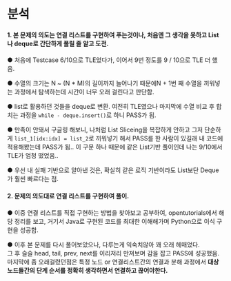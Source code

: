 # 분석

#### 1. 본 문제의 의도는 **연결 리스트**를 구현하여 푸는것이나, 처음엔 그 생각을 못하고 List나 deque로 간단하게 풀릴 줄 알고 도전.  

● 처음에 Testcase 6/10으로 TLE었다가, 이어서 9번 정도를 9 / 10으로 TLE 더 했음.  

● 수열의 크기는 N ~ (N * M)의 길이까지 늘어나기 때문에N + 1번 째 수열을 끼워넣는 과정에서 탐색하는데 시간이 너무 오래 걸린다고 판단함.  

● list로 활용하던 것들을 deque로 변환. 여전히 TLE였으나 마지막에 수열 비교 후 합치는 과정을 `while - deque.insert()`로 하니 PASS가 됨.  

● 만족이 안돼서 구글링 해보니, 나처럼 List Sliceing을 복잡하게 안하고 그저 단순하게 `list_1[idx:idx] = list_2`로 끼워넣기 해서 PASS를 한 사람이 있길래 내 코드에 적용해봤는데 PASS가 됨..  이 구문 하나 때문에 같은 List기반 풀이인데 나는 9/10에서 TLE가 엄청 떴었음..  

● 우선 내 실패 기반으로 알아낸 것은, 확실히 같은 로직 기반이라도 List보단 Deque가 훨씬 빠르다는 점.  

#### 2. 문제의 의도대로 연결 리스트를 구현하여 풀이.  
● 이중 연결 리스트를 직접 구현하는 방법을 찾아보고 공부하여, opentutorials에서 해당 정리를 보고, 거기서 Java로 구현된 코드를 최대한 이해해가며 Python으로 이식 구현을 성공함.  

● 이후 본 문제를 다시 풀어보았으나, 다루는게 익숙치않아 꽤 오래 헤매었다.  
그 후 슬슬 head, tail, prev, next를 이리저리 만져보며 감을 잡고 PASS에 성공했음.  
마지막에 좀 오래걸렸던점은 특정 노드 or 연결리스트간의 연결과 분해 과정에서 **대상 노드들간의 단계 순서를 정확히 생각하면서 연결하고 끊어야한다.**  
